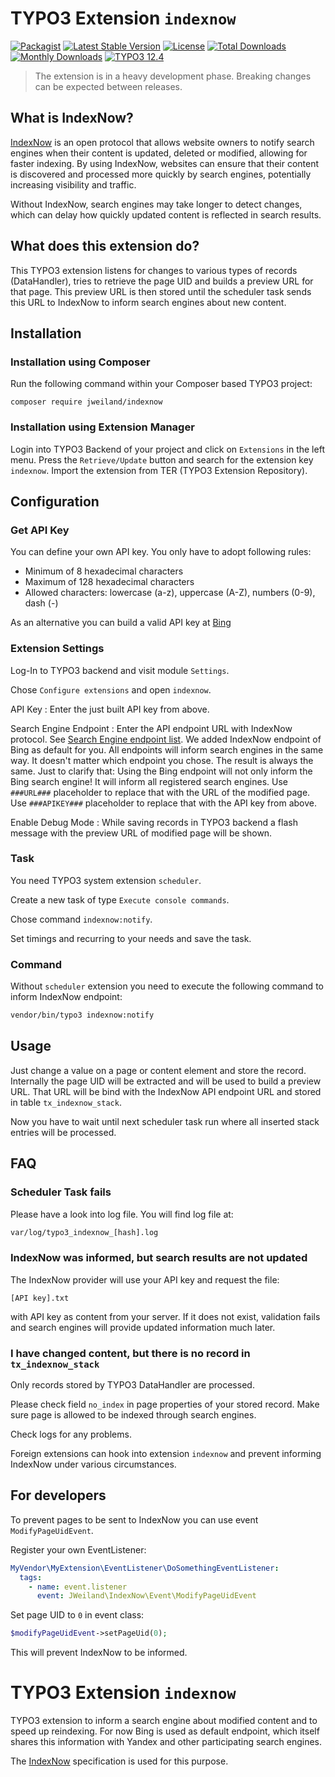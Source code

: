 # TYPO3 Extension `indexnow`

[![Packagist][packagist-logo-stable]][extension-packagist-url]
[![Latest Stable Version][extension-build-shield]][extension-ter-url]
[![License][LICENSE_BADGE]][extension-packagist-url]
[![Total Downloads][extension-downloads-badge]][extension-packagist-url]
[![Monthly Downloads][extension-monthly-downloads]][extension-packagist-url]
[![TYPO3 12.4][TYPO3-shield]][TYPO3-12-url]

> The extension is in a heavy development phase. Breaking changes can be expected
> between releases.

## What is IndexNow?

[IndexNow](https://www.indexnow.org/) is an open protocol that allows website
owners to notify search engines when their content is updated, deleted or
modified, allowing for faster indexing. By using IndexNow, websites can ensure
that their content is discovered and processed more quickly by search engines,
potentially increasing visibility and traffic.

Without IndexNow, search engines may take longer to detect changes, which can
delay how quickly updated content is reflected in search results.

## What does this extension do?

This TYPO3 extension listens for changes to various types of records
(DataHandler), tries to retrieve the page UID and builds a preview URL for that
page. This preview URL is then stored until the scheduler task sends this URL
to IndexNow to inform search engines about new content.

## Installation

### Installation using Composer

Run the following command within your Composer based TYPO3 project:

```
composer require jweiland/indexnow
```

### Installation using Extension Manager

Login into TYPO3 Backend of your project and click on `Extensions` in the left
menu. Press the `Retrieve/Update` button and search for the extension key
`indexnow`. Import the extension from TER (TYPO3 Extension Repository).

## Configuration

### Get API Key

You can define your own API key. You only have to adopt following rules:

* Minimum of 8 hexadecimal characters
* Maximum of 128 hexadecimal characters
* Allowed characters: lowercase (a-z), uppercase (A-Z), numbers (0-9), dash (-)

As an alternative you can build a valid API key
at [Bing](https://www.bing.com/indexnow/getstarted)

### Extension Settings

Log-In to TYPO3 backend and visit module `Settings`.

Chose `Configure extensions` and open `indexnow`.

API Key
: Enter the just built API key from above.

Search Engine Endpoint
: Enter the API endpoint URL with IndexNow protocol.
See [Search Engine endpoint list](https://www.indexnow.org/faq). We added
IndexNow endpoint of Bing as default for you. All endpoints will inform
search engines in the same way. It doesn't matter which endpoint you chose. The
result is always the same. Just to clarify that: Using the Bing endpoint will
not only inform the Bing search engine! It will inform all registered search
engines. Use `###URL###` placeholder to replace that with the URL of the
modified page. Use `###APIKEY###` placeholder to replace that with the API key
from above.

Enable Debug Mode
: While saving records in TYPO3 backend a flash message with the preview URL
of modified page will be shown.

### Task

You need TYPO3 system extension `scheduler`.

Create a new task of type `Execute console commands`.

Chose command `indexnow:notify`.

Set timings and recurring to your needs and save the task.

### Command

Without `scheduler` extension you need to execute the following command to
inform IndexNow endpoint:

```bash
vendor/bin/typo3 indexnow:notify
```

## Usage

Just change a value on a page or content element and store the record.
Internally the page UID will be extracted and will be used to build a preview
URL. That URL will be bind with the IndexNow API endpoint URL and stored in
table `tx_indexnow_stack`.

Now you have to wait until next scheduler task run where all inserted stack
entries will be processed.

## FAQ

### Scheduler Task fails

Please have a look into log file. You will find log file at:

```bash
var/log/typo3_indexnow_[hash].log
```

### IndexNow was informed, but search results are not updated

The IndexNow provider will use your API key and request the file:

```text
[API key].txt
```

with API key as content from your server. If it does not exist, validation fails
and search engines will provide updated information much later.

### I have changed content, but there is no record in `tx_indexnow_stack`

Only records stored by TYPO3 DataHandler are processed.

Please check field `no_index` in page properties of your stored record. Make
sure page is allowed to be indexed through search engines.

Check logs for any problems.

Foreign extensions can hook into extension `indexnow` and prevent informing
IndexNow under various circumstances.

## For developers

To prevent pages to be sent to IndexNow you can use event `ModifyPageUidEvent`.

Register your own EventListener:

```yaml
MyVendor\MyExtension\EventListener\DoSomethingEventListener:
  tags:
    - name: event.listener
      event: JWeiland\IndexNow\Event\ModifyPageUidEvent
```

Set page UID to `0` in event class:

```php
$modifyPageUidEvent->setPageUid(0);
```

This will prevent IndexNow to be informed.

<!-- MARKDOWN LINKS & IMAGES -->

[extension-build-shield]: https://poser.pugx.org/jweiland/indexnow/v/stable.svg?style=for-the-badge

[extension-downloads-badge]: https://poser.pugx.org/jweiland/indexnow/d/total.svg?style=for-the-badge

[extension-monthly-downloads]: https://poser.pugx.org/jweiland/indexnow/d/monthly?style=for-the-badge

[extension-ter-url]: https://extensions.typo3.org/extension/sync_crop_areas/

[extension-packagist-url]: https://packagist.org/packages/jweiland/indexnow/

[packagist-logo-stable]: https://img.shields.io/badge/--grey.svg?style=for-the-badge&logo=packagist&logoColor=white

[TYPO3-12-url]: https://get.typo3.org/version/12

[TYPO3-shield]: https://img.shields.io/badge/TYPO3-12.4-green.svg?style=for-the-badge&logo=typo3

[LICENSE_BADGE]: https://img.shields.io/github/license/jweiland-net/indexnow?label=license&style=for-the-badge









# TYPO3 Extension `indexnow`

TYPO3 extension to inform a search engine about modified content and to
speed up reindexing. For now Bing is used as default endpoint, which itself
shares this information with Yandex and other participating search engines.

The [IndexNow](https://www.indexnow.org/) specification is used for this purpose.

